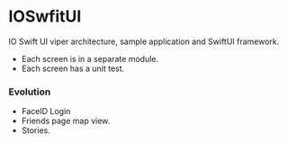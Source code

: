 # IOSwfitUI

IO Swift UI viper architecture, sample application and SwiftUI framework.

* Each screen is in a separate module.
* Each screen has a unit test.

### Evolution
- FaceID Login
- Friends page map view.
- Stories.
